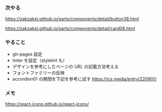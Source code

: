 ### 次やる

https://zakzakst.github.io/parts/components/detail/button38.html

https://zakzakst.github.io/parts/components/detail/card08.html

### やること

- gh-pages 設定
- linter を設定（stylelint も）
- デザインを参考にしたページの URL の記載方法考える
- フォントファミリーの反映
- accordion01 の開閉を下記を参考に試す
  https://ics.media/entry/220901/

### メモ

https://react-icons.github.io/react-icons/
